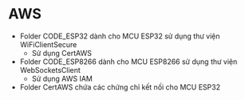 # AWS
* Folder CODE_ESP32 dành cho MCU ESP32 sử dụng thư viện WiFiClientSecure
  + Sử dụng CertAWS
* Folder CODE_ESP8266 dành cho MCU ESP8266 sử dụng thư viện WebSocketsClient
  + Sử dụng AWS IAM
* Folder CertAWS chứa các chứng chỉ kết nối cho MCU ESP32
